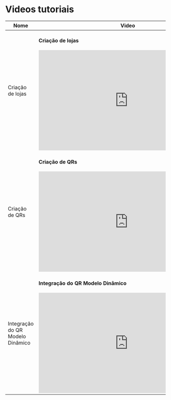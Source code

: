 # Videos tutoriais

|Nome|Video| 
|---|---|
|Criação de lojas|<br/> **Criação de lojas** </br> <br/> <iframe width="560" height="315" src="https://www.youtube.com/embed/NxIO2JDDgZM" title="YouTube video player" frameborder="0" allow="accelerometer; autoplay; clipboard-write; encrypted-media; gyroscope; picture-in-picture" allowfullscreen></iframe><br/> |
|Criação de QRs|<br/> **Criação de QRs** </br> <br/> <iframe width="560" height="315" src="https://www.youtube.com/embed/wr-E4VHKQZY" title="YouTube video player" frameborder="0" allow="accelerometer; autoplay; clipboard-write; encrypted-media; gyroscope; picture-in-picture" allowfullscreen></iframe><br/>|
|Integração do QR Modelo Dinâmico|<br/> **Integração do QR Modelo Dinâmico** </br> <br/> <iframe width="560" height="315" src="https://www.youtube.com/embed/rhkkOmWHVSA" title="YouTube video player" frameborder="0" allow="accelerometer; autoplay; clipboard-write; encrypted-media; gyroscope; picture-in-picture" allowfullscreen></iframe><br/>|